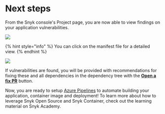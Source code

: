 # Next steps

From the Snyk console's Project page, you are now able to view findings on your application vulnerabilities.

![](https://partner-workshop-assets.s3.us-east-2.amazonaws.com/snyk\_scan\_13.png)

{% hint style="info" %}
You can click on the manifest file for a detailed view.
{% endhint %}

![](https://partner-workshop-assets.s3.us-east-2.amazonaws.com/snyk\_scan\_14.png)

If vulnerabilities are found, you will be provided with recommendations for fixing these and all dependencies in the dependency tree with the [**Open a fix PR**](https://support.snyk.io/hc/en-us/articles/360003891038-Fix-your-vulnerabilities) button.

Now, you are ready to setup [Azure Pipelines](https://docs.microsoft.com/en-us/azure/devops/pipelines/?view=azure-devops) to automate building your application, container image and deployment! To learn more about how to leverage Snyk Open Source and Snyk Container, check out the learning material on Snyk Academy.
